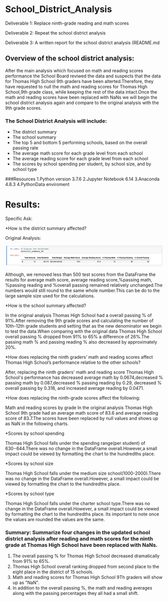 # School_District_Analysis
Deliverable 1: Replace ninth-grade reading and math scores

Deliverable 2: Repeat the school district analysis

Deliverable 3: A written report for the school district analysis (README.md

## Overview of the school district analysis: 

After the main analysis which focused on math and reading scores performance the School Board reviwed the data and suspects that the data for Thomas High School 9th graders have been alterted.Therefore, they have requested to null the math and reading scores for Thomas High School,9th grade class, while keeping the rest of the data intact.Once the math and reading scores have been replaced with NaNs we will begin the school district analysis again and compare to the original analysis with the 9th grade scores.

### The School District Analysis will include:

- The district summary
- The school summary
- The top 5 and bottom 5 performing schools, based on the overall passing rate
- The average math score for each grade level from each school
- The average reading score for each grade level from each school
- The scores by school spending per student, by school size, and by school type

###Resources
1.Python version 3.7.6
2.Jupyter Notebook 6.14
3.Anaconda 4.8.3
4.PythonData enviroment

# Results:

Specific Ask:

*How is the district summary affected?

Original Analysis:

![](Images/district_summary_df_module.png)

Although, we removed less than 500 test scores from the DataFrame the results for average math score, average reading score,%passing math, %passing reading and %overall passing remained relatively unchanged.The numbers would still round to the same whole number.This can be do to the large sample size used for the calculations.


*How is the school summary affected?

In the original analysis Thomas High School had a overall passing % of 91%.After removing the 9th grade scores and calculating the number of 10th-12th grade students and setting that as the new denominator we begin to test the data.When comparing with the original data Thomas High School overall passing % dropped from 91% to 65% a difference of 26%.The passing math % and passing reading % also decreased by approximately 20%.

*How does replacing the ninth graders’ math and reading scores affect Thomas High School’s performance relative to the other schools?

After, replacing the ninth graders' math and reading score Thomas High School's performance has decreased average math by 0.0674,decreased % passing math by 0.087,decreased % passing reading by 0.29, decreased % overall passing by 0.318, and increased average reading by 0.0471.

*How does replacing the ninth-grade scores affect the following:

Math and reading scores by grade
In the original analysis Thomas High School 9th grade had an average math score of 83.6 and average reading score of 83.7.The scores have been replaced by null values and shows up as NaN in the following charts.

*Scores by school spending

Thomas High School falls under the spending range(per student) of $630-$644.There was no change in the DataFrame overall.However,a small impact could be viewed by formatting the chart to the hundredths place.

*Scores by school size

Thomas High School falls under the medium size school(1000-2000).There was no change in the DataFrame overall.However, a small impact could be viewed by formatting the chart to the hundredths place.

*Scores by school type

Thomas High School falls under the charter school type.There was no change in the DataFrame overall.However, a small impact could be viewed by formatting the chart to the hundredths place. Its important to note once the values are rounded the values are the same.

### Summary: Summarize four changes in the updated school district analysis after reading and math scores for the ninth grade at Thomas High School have been replaced with NaNs.

1. The overall passing % for Thomas High School decreased dramatically from 91% to 65%.
2. Thomas High School overall ranking dropped from second place to the eight place in the district of 15 schools.
3. Math and reading scores for Thomas High School 9Th graders will show up as "NaN".
4. In addition to the overall passing %, the math and reading averages along with the passing percentages they all had a small shift.

